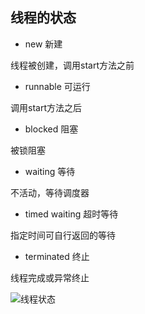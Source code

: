 ## 线程的状态

- new 新建

线程被创建，调用start方法之前

- runnable 可运行

调用start方法之后

* blocked 阻塞

被锁阻塞

* waiting 等待

不活动，等待调度器

* timed waiting 超时等待

指定时间可自行返回的等待

* terminated 终止

线程完成或异常终止



![线程状态](https://gitee.com/louisgeek/LG_Notes/raw/master/images/xiancheng_zhuangtai.png)